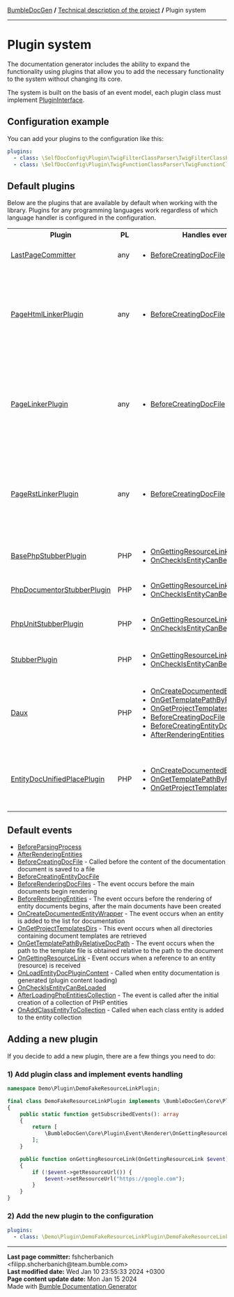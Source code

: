 <embed> <a href="/docs/README.md">BumbleDocGen</a> <b>/</b> <a href="/docs/tech/readme.md">Technical description of the project</a> <b>/</b> Plugin system<hr> </embed>

<embed> <h1>Plugin system</h1> </embed>

The documentation generator includes the ability to expand the functionality using plugins that allow you to add the necessary functionality to the system without changing its core.

The system is built on the basis of an event model, each plugin class must implement <a href="/docs/tech/classes/PluginInterface.md">PluginInterface</a>.

<embed> <h2>Configuration example</h2> </embed>

You can add your plugins to the configuration like this:

```yaml
plugins:
  - class: \SelfDocConfig\Plugin\TwigFilterClassParser\TwigFilterClassParserPlugin
  - class: \SelfDocConfig\Plugin\TwigFunctionClassParser\TwigFunctionClassParserPlugin
```

<embed> <h2>Default plugins</h2> </embed>

Below are the plugins that are available by default when working with the library.
Plugins for any programming languages work regardless of which language handler is configured in the configuration.

<table>
    <tr>
        <th>Plugin</th>
        <th>PL</th>
        <th>Handles events</th>
        <th>Description</th>
    </tr>
    <tr>
        <td><a href='/docs/tech/classes/LastPageCommitter.md'>LastPageCommitter</a></td>
        <td>any</td>
        <td>
            <ul>
                            <li><a href="/docs/tech/classes/BeforeCreatingDocFile.md">BeforeCreatingDocFile</a></li>
                        </ul>
        </td>
        <td>Plugin for adding a block with information about the last commit and date of page update to the generated document</td>
    </tr>
    <tr>
        <td><a href='/docs/tech/classes/PageHtmlLinkerPlugin.md'>PageHtmlLinkerPlugin</a></td>
        <td>any</td>
        <td>
            <ul>
                            <li><a href="/docs/tech/classes/BeforeCreatingDocFile.md">BeforeCreatingDocFile</a></li>
                        </ul>
        </td>
        <td>Adds URLs to empty links in HTML format;
 Links may contain:
 1) Short entity name
 2) Full entity name
 3) Relative link to the entity file from the root directory of the project
 4) Page title ( title )
 5) Template key ( BreadcrumbsHelper::getTemplateLinkKey() )
 6) Relative reference to the entity document from the root directory of the documentation</td>
    </tr>
    <tr>
        <td><a href='/docs/tech/classes/PageLinkerPlugin.md'>PageLinkerPlugin</a></td>
        <td>any</td>
        <td>
            <ul>
                            <li><a href="/docs/tech/classes/BeforeCreatingDocFile.md">BeforeCreatingDocFile</a></li>
                        </ul>
        </td>
        <td>Adds URLs to empty links in HTML format;
 Links may contain:
 1) Short entity name
 2) Full entity name
 3) Relative link to the entity file from the root directory of the project
 4) Page title ( title )
 5) Template key ( BreadcrumbsHelper::getTemplateLinkKey() )
 6) Relative reference to the entity document from the root directory of the documentation</td>
    </tr>
    <tr>
        <td><a href='/docs/tech/classes/PageRstLinkerPlugin.md'>PageRstLinkerPlugin</a></td>
        <td>any</td>
        <td>
            <ul>
                            <li><a href="/docs/tech/classes/BeforeCreatingDocFile.md">BeforeCreatingDocFile</a></li>
                        </ul>
        </td>
        <td>Adds URLs to empty links in rst format;
 Links may contain:
 1) Short entity name
 2) Full entity name
 3) Relative link to the entity file from the root directory of the project
 4) Page title ( title )
 5) Template key ( BreadcrumbsHelper::getTemplateLinkKey() )
 6) Relative reference to the entity document from the root directory of the documentation</td>
    </tr>
    <tr>
        <td><a href='/docs/tech/classes/BasePhpStubberPlugin.md'>BasePhpStubberPlugin</a></td>
        <td>PHP</td>
        <td>
            <ul>
                            <li><a href="/docs/tech/classes/OnGettingResourceLink.md">OnGettingResourceLink</a></li>
                            <li><a href="/docs/tech/classes/OnCheckIsEntityCanBeLoaded.md">OnCheckIsEntityCanBeLoaded</a></li>
                        </ul>
        </td>
        <td>Adding links to type documentation and documentation of built-in PHP classes</td>
    </tr>
    <tr>
        <td><a href='/docs/tech/classes/PhpDocumentorStubberPlugin.md'>PhpDocumentorStubberPlugin</a></td>
        <td>PHP</td>
        <td>
            <ul>
                            <li><a href="/docs/tech/classes/OnGettingResourceLink.md">OnGettingResourceLink</a></li>
                            <li><a href="/docs/tech/classes/OnCheckIsEntityCanBeLoaded.md">OnCheckIsEntityCanBeLoaded</a></li>
                        </ul>
        </td>
        <td>Adding links to the documentation of PHP classes in the \phpDocumentor namespace</td>
    </tr>
    <tr>
        <td><a href='/docs/tech/classes/PhpUnitStubberPlugin.md'>PhpUnitStubberPlugin</a></td>
        <td>PHP</td>
        <td>
            <ul>
                            <li><a href="/docs/tech/classes/OnGettingResourceLink.md">OnGettingResourceLink</a></li>
                            <li><a href="/docs/tech/classes/OnCheckIsEntityCanBeLoaded.md">OnCheckIsEntityCanBeLoaded</a></li>
                        </ul>
        </td>
        <td>Adding links to the documentation of PHP classes in the \PHPUnit namespace</td>
    </tr>
    <tr>
        <td><a href='/docs/tech/classes/StubberPlugin.md'>StubberPlugin</a></td>
        <td>PHP</td>
        <td>
            <ul>
                            <li><a href="/docs/tech/classes/OnGettingResourceLink.md">OnGettingResourceLink</a></li>
                            <li><a href="/docs/tech/classes/OnCheckIsEntityCanBeLoaded.md">OnCheckIsEntityCanBeLoaded</a></li>
                        </ul>
        </td>
        <td>The plugin allows you to automatically provide links to github repositories for documented classes from libraries included in composer</td>
    </tr>
    <tr>
        <td><a href='/docs/tech/classes/Daux.md'>Daux</a></td>
        <td>PHP</td>
        <td>
            <ul>
                            <li><a href="/docs/tech/classes/OnCreateDocumentedEntityWrapper.md">OnCreateDocumentedEntityWrapper</a></li>
                            <li><a href="/docs/tech/classes/OnGetTemplatePathByRelativeDocPath.md">OnGetTemplatePathByRelativeDocPath</a></li>
                            <li><a href="/docs/tech/classes/OnGetProjectTemplatesDirs.md">OnGetProjectTemplatesDirs</a></li>
                            <li><a href="/docs/tech/classes/BeforeCreatingDocFile.md">BeforeCreatingDocFile</a></li>
                            <li><a href="/docs/tech/classes/BeforeCreatingEntityDocFile.md">BeforeCreatingEntityDocFile</a></li>
                            <li><a href="/docs/tech/classes/AfterRenderingEntities.md">AfterRenderingEntities</a></li>
                        </ul>
        </td>
        <td></td>
    </tr>
    <tr>
        <td><a href='/docs/tech/classes/EntityDocUnifiedPlacePlugin.md'>EntityDocUnifiedPlacePlugin</a></td>
        <td>PHP</td>
        <td>
            <ul>
                            <li><a href="/docs/tech/classes/OnCreateDocumentedEntityWrapper.md">OnCreateDocumentedEntityWrapper</a></li>
                            <li><a href="/docs/tech/classes/OnGetTemplatePathByRelativeDocPath.md">OnGetTemplatePathByRelativeDocPath</a></li>
                            <li><a href="/docs/tech/classes/OnGetProjectTemplatesDirs.md">OnGetProjectTemplatesDirs</a></li>
                        </ul>
        </td>
        <td>This plugin changes the algorithm for saving entity documents. The standard system stores each file
in a directory next to the file where it was requested. This behavior changes and all documents are saved
in a separate directory structure, so they are not duplicated.</td>
    </tr>
</table>

<embed> <h2>Default events</h2> </embed>

<embed> <ul><li><a href='/docs/tech/classes/BeforeParsingProcess.md'>BeforeParsingProcess</a></li><li><a href='/docs/tech/classes/AfterRenderingEntities.md'>AfterRenderingEntities</a></li><li><a href='/docs/tech/classes/BeforeCreatingDocFile.md'>BeforeCreatingDocFile</a> - Called before the content of the documentation document is saved to a file</li><li><a href='/docs/tech/classes/BeforeCreatingEntityDocFile.md'>BeforeCreatingEntityDocFile</a></li><li><a href='/docs/tech/classes/BeforeRenderingDocFiles.md'>BeforeRenderingDocFiles</a> - The event occurs before the main documents begin rendering</li><li><a href='/docs/tech/classes/BeforeRenderingEntities.md'>BeforeRenderingEntities</a> - The event occurs before the rendering of entity documents begins, after the main documents have been created</li><li><a href='/docs/tech/classes/OnCreateDocumentedEntityWrapper.md'>OnCreateDocumentedEntityWrapper</a> - The event occurs when an entity is added to the list for documentation</li><li><a href='/docs/tech/classes/OnGetProjectTemplatesDirs.md'>OnGetProjectTemplatesDirs</a> - This event occurs when all directories containing document templates are retrieved</li><li><a href='/docs/tech/classes/OnGetTemplatePathByRelativeDocPath.md'>OnGetTemplatePathByRelativeDocPath</a> - The event occurs when the path to the template file is obtained relative to the path to the document</li><li><a href='/docs/tech/classes/OnGettingResourceLink.md'>OnGettingResourceLink</a> - Event occurs when a reference to an entity (resource) is received</li><li><a href='/docs/tech/classes/OnLoadEntityDocPluginContent.md'>OnLoadEntityDocPluginContent</a> - Called when entity documentation is generated (plugin content loading)</li><li><a href='/docs/tech/classes/OnCheckIsEntityCanBeLoaded.md'>OnCheckIsEntityCanBeLoaded</a></li><li><a href='/docs/tech/classes/AfterLoadingPhpEntitiesCollection.md'>AfterLoadingPhpEntitiesCollection</a> - The event is called after the initial creation of a collection of PHP entities</li><li><a href='/docs/tech/classes/OnAddClassEntityToCollection.md'>OnAddClassEntityToCollection</a> - Called when each class entity is added to the entity collection</li></ul> </embed>

<embed> <h2>Adding a new plugin</h2> </embed>

If you decide to add a new plugin, there are a few things you need to do:

<embed> <h3>1) Add plugin class and implement events handling</h3> </embed>

```php
namespace Demo\Plugin\DemoFakeResourceLinkPlugin;

final class DemoFakeResourceLinkPlugin implements \BumbleDocGen\Core\Plugin\PluginInterface
{
    public static function getSubscribedEvents(): array
    {
        return [
            \BumbleDocGen\Core\Plugin\Event\Renderer\OnGettingResourceLink::class => 'onGettingResourceLink',
        ];
    }

    public function onGettingResourceLink(OnGettingResourceLink $event): void
    {
        if (!$event->getResourceUrl()) {
            $event->setResourceUrl("https://google.com");
        }
    }
}
```

<embed> <h3>2) Add the new plugin to the configuration</h3> </embed>

```yaml
plugins:
  - class: \Demo\Plugin\DemoFakeResourceLinkPlugin\DemoFakeResourceLinkPlugin
```


<div id='page_committer_info'>
<hr>
<b>Last page committer:</b> fshcherbanich &lt;filipp.shcherbanich@team.bumble.com&gt;<br><b>Last modified date:</b>   Wed Jan 10 23:55:33 2024 +0300<br><b>Page content update date:</b> Mon Jan 15 2024<br>Made with <a href='https://github.com/bumble-tech/bumble-doc-gen/blob/master/docs/README.md'>Bumble Documentation Generator</a></div>
